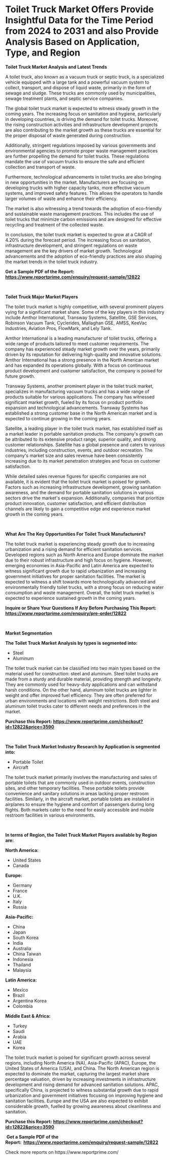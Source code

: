 <p><h1>Toilet Truck Market Offers Provide Insightful Data for the Time Period from 2024 to 2031 and also Provide Analysis Based on Application, Type, and Region</h1></p><p><strong>Toilet Truck Market Analysis and Latest Trends</strong></p>
<p><p>A toilet truck, also known as a vacuum truck or septic truck, is a specialized vehicle equipped with a large tank and a powerful vacuum system to collect, transport, and dispose of liquid waste, primarily in the form of sewage and sludge. These trucks are commonly used by municipalities, sewage treatment plants, and septic service companies.</p><p>The global toilet truck market is expected to witness steady growth in the coming years. The increasing focus on sanitation and hygiene, particularly in developing countries, is driving the demand for toilet trucks. Moreover, the rising construction activities and infrastructure development projects are also contributing to the market growth as these trucks are essential for the proper disposal of waste generated during construction.</p><p>Additionally, stringent regulations imposed by various governments and environmental agencies to promote proper waste management practices are further propelling the demand for toilet trucks. These regulations mandate the use of vacuum trucks to ensure the safe and efficient collection and transport of waste.</p><p>Furthermore, technological advancements in toilet trucks are also bringing in new opportunities in the market. Manufacturers are focusing on developing trucks with higher capacity tanks, more effective vacuum systems, and improved safety features. This allows the operators to handle larger volumes of waste and enhance their efficiency.</p><p>The market is also witnessing a trend towards the adoption of eco-friendly and sustainable waste management practices. This includes the use of toilet trucks that minimize carbon emissions and are designed for effective recycling and treatment of the collected waste.</p><p>In conclusion, the toilet truck market is expected to grow at a CAGR of 4.20% during the forecast period. The increasing focus on sanitation, infrastructure development, and stringent regulations on waste management are the key drivers of market growth. Technological advancements and the adoption of eco-friendly practices are also shaping the market trends in the toilet truck industry.</p></p>
<p><strong>Get a Sample PDF of the Report:&nbsp; <a href="https://www.reportprime.com/enquiry/request-sample/12822">https://www.reportprime.com/enquiry/request-sample/12822</a></strong></p>
<p>&nbsp;</p>
<p><strong>Toilet Truck Major Market Players</strong></p>
<p><p>The toilet truck market is highly competitive, with several prominent players vying for a significant market share. Some of the key players in this industry include Amthor International, Transway Systems, Satellite, GSE Services, Robinson Vacuum Tank, Cyclerides, Mallaghan GSE, AMSS, KeeVac Industries, Aviation Pros, FlowMark, and Lely Tank.</p><p>Amthor International is a leading manufacturer of toilet trucks, offering a wide range of products tailored to meet customer requirements. The company has experienced steady market growth over the years, primarily driven by its reputation for delivering high-quality and innovative solutions. Amthor International has a strong presence in the North American market and has expanded its operations globally. With a focus on continuous product development and customer satisfaction, the company is poised for future growth.</p><p>Transway Systems, another prominent player in the toilet truck market, specializes in manufacturing vacuum trucks and has a wide range of products suitable for various applications. The company has witnessed significant market growth, fueled by its focus on product portfolio expansion and technological advancements. Transway Systems has established a strong customer base in the North American market and is expected to continue growing in the coming years.</p><p>Satellite, a leading player in the toilet truck market, has established itself as a market leader in portable sanitation products. The company's growth can be attributed to its extensive product range, superior quality, and strong customer relationships. Satellite has a global presence and caters to various industries, including construction, events, and outdoor recreation. The company's market size and sales revenue have been consistently increasing due to its market penetration strategies and focus on customer satisfaction.</p><p>While detailed sales revenue figures for specific companies are not available, it is evident that the toilet truck market is poised for growth. Factors such as increasing infrastructure development, growing sanitation awareness, and the demand for portable sanitation solutions in various sectors drive the market's expansion. Additionally, companies that prioritize product innovation, customer satisfaction, and efficient distribution channels are likely to gain a competitive edge and experience market growth in the coming years.</p></p>
<p>&nbsp;</p>
<p><strong>What Are The Key Opportunities For Toilet Truck Manufacturers?</strong></p>
<p><p>The toilet truck market is experiencing steady growth due to increasing urbanization and a rising demand for efficient sanitation services. Developed regions such as North America and Europe dominate the market due to their robust infrastructure and high focus on hygiene. However, emerging economies in Asia-Pacific and Latin America are expected to witness significant growth due to rapid urbanization and increasing government initiatives for proper sanitation facilities. The market is expected to witness a shift towards more technologically advanced and environmentally friendly toilet trucks, with a strong focus on reducing water consumption and waste management. Overall, the toilet truck market is expected to experience sustained growth in the coming years.</p></p>
<p><strong>Inquire or Share Your Questions If Any Before Purchasing This Report: <a href="https://www.reportprime.com/enquiry/pre-order/12822">https://www.reportprime.com/enquiry/pre-order/12822</a></strong></p>
<p>&nbsp;</p>
<p><strong>Market Segmentation</strong></p>
<p><strong>The Toilet Truck Market Analysis by types is segmented into:</strong></p>
<p><ul><li>Steel</li><li>Aluminum</li></ul></p>
<p><p>The toilet truck market can be classified into two main types based on the material used for construction: steel and aluminum. Steel toilet trucks are made from a sturdy and durable material, providing strength and longevity. They are commonly used for heavy-duty applications and can withstand harsh conditions. On the other hand, aluminum toilet trucks are lighter in weight and offer improved fuel efficiency. They are often preferred for urban environments and locations with weight restrictions. Both steel and aluminum toilet trucks cater to different needs and preferences in the market.</p></p>
<p><strong>Purchase this Report:&nbsp;<a href="https://www.reportprime.com/checkout?id=12822&price=3590">https://www.reportprime.com/checkout?id=12822&price=3590</a></strong></p>
<p>&nbsp;</p>
<p><strong>The Toilet Truck Market Industry Research by Application is segmented into:</strong></p>
<p><ul><li>Portable Toilet</li><li>Aircraft</li></ul></p>
<p><p>The toilet truck market primarily involves the manufacturing and sales of portable toilets that are commonly used in outdoor events, construction sites, and other temporary facilities. These portable toilets provide convenience and sanitary solutions in areas lacking proper restroom facilities. Similarly, in the aircraft market, portable toilets are installed in airplanes to ensure the hygiene and comfort of passengers during long flights. Both markets cater to the need for easily accessible and mobile restroom facilities in various environments.</p></p>
<p>&nbsp;</p>
<p><strong>In terms of Region, the Toilet Truck Market Players available by Region are:</strong></p>
<p>
    <p> <strong> North America: </strong>
        <ul>
            <li>United States</li>
            <li>Canada</li>
        </ul>
        </p> 
    <p> <strong> Europe: </strong>
        <ul>
            <li>Germany</li>
            <li>France</li>
            <li>U.K.</li>
            <li>Italy</li>
            <li>Russia</li>
        </ul>
        </p> 
    <p> <strong> Asia-Pacific: </strong>
        <ul>
            <li>China</li>
            <li>Japan</li>
            <li>South Korea</li>
            <li>India</li>
            <li>Australia</li>
            <li>China Taiwan</li>
            <li>Indonesia</li>
            <li>Thailand</li>
            <li>Malaysia</li>
        </ul>
        </p> 
    <p> <strong> Latin America: </strong>
        <ul>
            <li>Mexico</li>
            <li>Brazil</li>
            <li>Argentina Korea</li>
            <li>Colombia</li>
        </ul>
        </p> 
    <p> <strong> Middle East & Africa: </strong>
        <ul>
            <li>Turkey</li>
            <li>Saudi</li>
            <li>Arabia</li>
            <li>UAE</li>
            <li>Korea</li>
        </ul>
    </p>
    </p>
<p><p>The toilet truck market is poised for significant growth across several regions, including North America (NA), Asia-Pacific (APAC), Europe, the United States of America (USA), and China. The North American region is expected to dominate the market, capturing the largest market share percentage valuation, driven by increasing investments in infrastructure development and rising demand for advanced sanitation solutions. APAC, specifically China, is projected to witness substantial growth due to rapid urbanization and government initiatives focusing on improving hygiene and sanitation facilities. Europe and the USA are also expected to exhibit considerable growth, fuelled by growing awareness about cleanliness and sanitation.</p></p>
<p><strong>Purchase this Report: <a href="https://www.reportprime.com/checkout?id=12822&price=3590">https://www.reportprime.com/checkout?id=12822&price=3590</a></strong></p>
<p>&nbsp;<strong>Get a Sample PDF of the Report:&nbsp;&nbsp;<a href="https://www.reportprime.com/enquiry/request-sample/12822">https://www.reportprime.com/enquiry/request-sample/12822</a></strong></p>
<p><strong></strong></p>
<p>Check more reports on https://www.reportprime.com/</p>